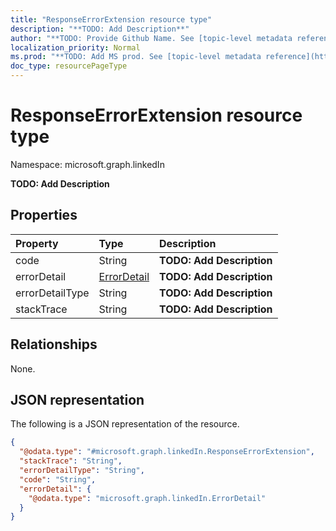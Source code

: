```yaml
---
title: "ResponseErrorExtension resource type"
description: "**TODO: Add Description**"
author: "**TODO: Provide Github Name. See [topic-level metadata reference](https://msgo.azurewebsites.net/add/document/guidelines/metadata.html#topic-level-metadata)**"
localization_priority: Normal
ms.prod: "**TODO: Add MS prod. See [topic-level metadata reference](https://msgo.azurewebsites.net/add/document/guidelines/metadata.html#topic-level-metadata)**"
doc_type: resourcePageType
---
```


# ResponseErrorExtension resource type

Namespace: microsoft.graph.linkedIn

**TODO: Add Description**

## Properties
|Property|Type|Description|
|:---|:---|:---|
|code|String|**TODO: Add Description**|
|errorDetail|[ErrorDetail](../resources/linkedin-errordetail.md)|**TODO: Add Description**|
|errorDetailType|String|**TODO: Add Description**|
|stackTrace|String|**TODO: Add Description**|

## Relationships
None.

## JSON representation
The following is a JSON representation of the resource.
<!-- {
  "blockType": "resource",
  "@odata.type": "microsoft.graph.linkedIn.ResponseErrorExtension"
}
-->
``` json
{
  "@odata.type": "#microsoft.graph.linkedIn.ResponseErrorExtension",
  "stackTrace": "String",
  "errorDetailType": "String",
  "code": "String",
  "errorDetail": {
    "@odata.type": "microsoft.graph.linkedIn.ErrorDetail"
  }
}
```

